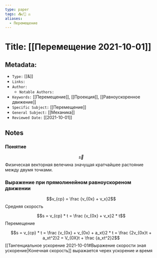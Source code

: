 ```yaml
---
type: paper
tags: 📥️/📜️ ⚖️
aliases:
  - Перемещение
---
```




# Title: **[[Перемещение 2021-10-01]]**


## Metadata:

- `Type:` [[&]]
- `Links:`
- `Author:` 
	- `Notable Authors:` 
- `Keywords:` [[Перемещение]], [[Проекция]], [[Равноускоренное движение]]
- `Specific Subject:` [[Перемещение]]
- `General Subject:` [[Механика]]
- `Reviewed Date:` [[2021-10-01]]


## Notes

### Понятие
$$\vec s$$
Физическая векторная велечина значущая кратчайшее растояние между двумя точками.

### Выражение при прямолинейном равноускореном движении
$$v_{ср} = \frac {v_{0x} + v_x}2$$
Cредняя скорость

$$s = v_{ср} * t = \frac {v_{0x} + v_x}2 * t$$
Перемещение

$$s = v_{ср} * t = \frac {v_{0x} + v_{0x} + a_xt}2 * t = \frac {2v_{0x}t + a_xt^2}2 = V_{0X}t + \frac {a_xt^2}2$$
[[Тангенциальное ускорение 2021-10-01#Выражение скорости зная ускорение|Конечная скорость]] выражается черех ускорение и время